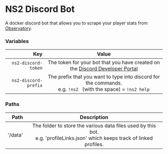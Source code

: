 # NS2 Discord Bot
A docker discord bot that allows you to scrape your player stats from [Observatory](https://observatory.morrolan.ch/).

### Variables
| Key                  | Value                                                                                                                             |
|  ------------------: | :-------------------------------------------------------------------------------------------------------------------------------: |
| `ns2-discord-token`  | The token for your bot that you have created on the [Discord Developer Portal](https://discord.com/developers/applications/)      |
| `ns2-discord-prefix` | The prefix that you want to type into discord for the commands.<br />e.g. `!ns2 ` (with the space) = `!ns2 help`                  |

### Paths
| Path                 | Description                                                                                                                       |
| -------------------: | :-------------------------------------------------------------------------------------------------------------------------------: |
|              '/data' | The folder to store the various data files used by this bot.<br /> e.g. 'profileLinks.json' which keeps track of linked profiles. |
